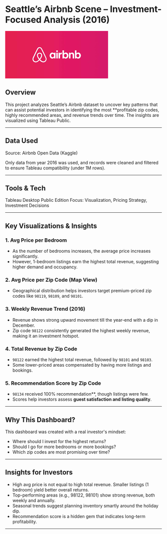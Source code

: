 #  Seattle’s Airbnb Scene – Investment-Focused Analysis (2016)
![Airbnb Logo](https://raw.githubusercontent.com/Yaxhfr7/Portfolio-Projects/main/Seattles%27s%20Airbnb%20Analysis/airbnb.png)

##  Overview

This project analyzes Seattle’s Airbnb dataset to uncover key patterns that can assist potential investors in identifying the most **profitable zip codes, highly recommended areas, and revenue trends over time. The insights are visualized using Tableau Public.

---

##  Data Used

Source: Airbnb Open Data (Kaggle)

Only data from year 2016 was used, and records were cleaned and filtered to ensure Tableau compatibility (under 1M rows).

---

##  Tools & Tech

Tableau Desktop Public Edition
Focus: Visualization, Pricing Strategy, Investment Decisions

---

##  Key Visualizations & Insights

### 1.  Avg Price per Bedroom

* As the number of bedrooms increases, the average price increases significantly.
* However, 1-bedroom listings earn the highest total revenue, suggesting higher demand and occupancy.

### 2.  Avg Price per Zip Code (Map View)

* Geographical distribution helps investors target premium-priced zip codes like `98119`, `98109`, and `98101`.

### 3.  Weekly Revenue Trend (2016)

* Revenue shows strong upward movement till the year-end with a dip in December.
* Zip code `98122` consistently generated the highest weekly revenue, making it an investment hotspot.

### 4.  Total Revenue by Zip Code

* `98122` earned the highest total revenue, followed by `98101` and `98103`.
* Some lower-priced areas compensated by having more listings and bookings.

### 5.  Recommendation Score by Zip Code

* `98134` received 100% recommendation**, though listings were few.
* Scores help investors assess **guest satisfaction and listing quality**.

---

## Why This Dashboard?

This dashboard was created with a real investor's mindset:

* Where should I invest for the highest returns?
* Should I go for more bedrooms or more bookings?
* Which zip codes are most promising over time?

---

##  Insights for Investors

* High avg price is not equal to high total revenue. Smaller listings (1 bedroom) yield better overall returns.
* Top-performing areas (e.g., 98122, 98101) show strong revenue, both weekly and annually.
* Seasonal trends suggest planning inventory smartly around the holiday dip.
* Recommendation score is a hidden gem that indicates long-term profitability.

---
